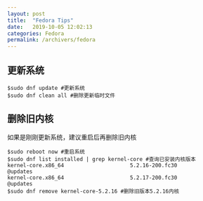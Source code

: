 ```yaml
---
layout: post
title:  "Fedora Tips"
date:   2019-10-05 12:02:13
categories: Fedora
permalink: /archivers/fedora
---
```


## 更新系统

``` console
$sudo dnf update #更新系统
$sudo dnf clean all #删除更新临时文件
```

## 删除旧内核

如果是刚刚更新系统，建议重启后再删除旧内核

``` console
$sudo reboot now #重启系统
$sudo dnf list installed | grep kernel-core #查询已安装内核版本
kernel-core.x86_64                     5.2.16-200.fc30                 @updates
kernel-core.x86_64                     5.2.17-200.fc30                 @updates
$sudo dnf remove kernel-core-5.2.16 #删除旧版本5.2.16内核
```
